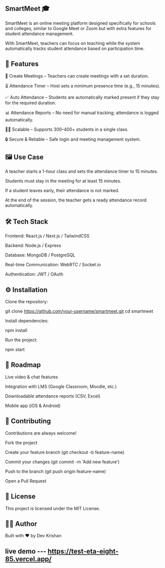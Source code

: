 ## SmartMeet 🎓

SmartMeet is an online meeting platform designed specifically for schools and colleges, similar to Google Meet or Zoom but with extra features for student attendance management.

With SmartMeet, teachers can focus on teaching while the system automatically tracks student attendance based on participation time.

## 🚀 Features

📅 Create Meetings – Teachers can create meetings with a set duration.

⏳ Attendance Timer – Host sets a minimum presence time (e.g., 15 minutes).

✅ Auto Attendance – Students are automatically marked present if they stay for the required duration.

📊 Attendance Reports – No need for manual tracking; attendance is logged automatically.

👩‍🏫 Scalable – Supports 300–400+ students in a single class.

🔒 Secure & Reliable – Safe login and meeting management system.

## 🖼️ Use Case

A teacher starts a 1-hour class and sets the attendance timer to 15 minutes.

Students must stay in the meeting for at least 15 minutes.

If a student leaves early, their attendance is not marked.

At the end of the session, the teacher gets a ready attendance record automatically.

## 🛠️ Tech Stack

Frontend: React.js / Next.js / TailwindCSS

Backend: Node.js / Express

Database: MongoDB / PostgreSQL

Real-time Communication: WebRTC / Socket.io

Authentication: JWT / OAuth

## ⚙️ Installation

Clone the repository:

git clone https://github.com/your-username/smartmeet.git
cd smartmeet


Install dependencies:

npm install


Run the project:

npm start

## 📌 Roadmap

 Live video & chat features

 Integration with LMS (Google Classroom, Moodle, etc.)

 Downloadable attendance reports (CSV, Excel)

 Mobile app (iOS & Android)

## 🤝 Contributing

Contributions are always welcome!

Fork the project

Create your feature branch (git checkout -b feature-name)

Commit your changes (git commit -m 'Add new feature')

Push to the branch (git push origin feature-name)

Open a Pull Request

## 📜 License

This project is licensed under the MIT License.

## 👨‍💻 Author

Built with ❤️ by Dev Krishan

## live demo --- https://test-eta-eight-85.vercel.app/

